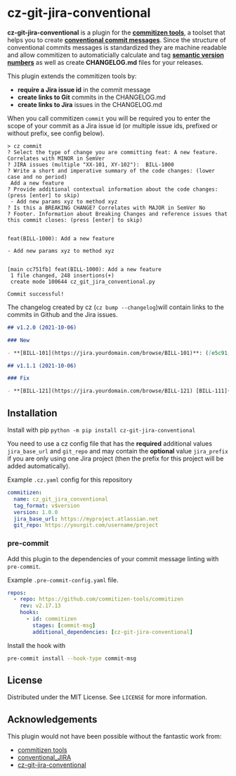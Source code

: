 # cz-git-jira-conventional

**cz-git-jira-conventional** is a plugin for the [**commitizen tools**](https://github.com/commitizen-tools/commitizen), a toolset that helps you to create [**conventional commit messages**](https://www.conventionalcommits.org/en/v1.0.0/). Since the structure of conventional commits messages is standardized they are machine readable and allow commitizen to automaticially calculate and tag [**semantic version numbers**](https://semver.org/) as well as create **CHANGELOG.md** files for your releases.

This plugin extends the commitizen tools by:
- **require a Jira issue id** in the commit message
- **create links to Git** commits in the CHANGELOG.md
- **create links to Jira** issues in the CHANGELOG.md

When you call commitizen `commit` you will be required you to enter the scope of your commit as a Jira issue id (or multiple issue ids, prefixed or without prefix, see config below).
```
> cz commit
? Select the type of change you are committing feat: A new feature. Correlates with MINOR in SemVer
? JIRA issues (multiple "XX-101, XY-102"):  BILL-1000
? Write a short and imperative summary of the code changes: (lower case and no period)
 Add a new feature
? Provide additional contextual information about the code changes: (press [enter] to skip)
 - Add new params xyz to method xyz
? Is this a BREAKING CHANGE? Correlates with MAJOR in SemVer No
? Footer. Information about Breaking Changes and reference issues that this commit closes: (press [enter] to skip)
 

feat(BILL-1000): Add a new feature

- Add new params xyz to method xyz


[main cc751fb] feat(BILL-1000): Add a new feature
 1 file changed, 248 insertions(+)
 create mode 100644 cz_git_jira_conventional.py

Commit successful!
```

The changelog created by cz (`cz bump --changelog`)will contain links to the commits in Github and the Jira issues.
```markdown
## v1.2.0 (2021-10-06)

### New

- **[BILL-101](https://jira.yourdomain.com/browse/BILL-101)**: ([e5c91](vuonglv1612/cz-git-jira-conventional/commit/e5c91d059f0646f19deceb8d5008486c7d70f6fe)) - add ahihi something

## v1.1.1 (2021-10-06)

### Fix

- **[BILL-121](https://jira.yourdomain.com/browse/BILL-121) [BILL-111](https://jira.yourdomain.com/browse/BILL-111)**: mlem mlem ([ea2a5](vuonglv1612/cz-git-jira-conventional/commit/ea2a5640325b3d7cc6d439a14fe68b0fdd142113))
``` 


## Installation

Install with pip
`python -m pip install cz-git-jira-conventional` 

You need to use a cz config file that has the **required** additional values `jira_base_url` and `git_repo` and may contain the **optional** value `jira_prefix` if you are only using one Jira project (then the prefix for this project will be added automatically).

Example `.cz.yaml` config for this repository
```yaml
commitizen:
  name: cz_git_jira_conventional
  tag_format: v$version
  version: 1.0.0
  jira_base_url: https://myproject.atlassian.net
  git_repo: https://yourgit.com/username/project
```

### pre-commit
Add this plugin to the dependencies of your commit message linting with `pre-commit`. 

Example `.pre-commit-config.yaml` file.
```yaml
repos:
  - repo: https://github.com/commitizen-tools/commitizen
    rev: v2.17.13
    hooks:
      - id: commitizen
        stages: [commit-msg]
        additional_dependencies: [cz-git-jira-conventional]
```
Install the hook with 
```bash
pre-commit install --hook-type commit-msg
```

<!-- LICENSE -->
## License

Distributed under the MIT License. See `LICENSE` for more information.

<!-- ACKNOWLEDGEMENTS -->
## Acknowledgements
This plugin would not have been possible without the fantastic work from:
* [commitizen tools](https://github.com/commitizen-tools/commitizen)
* [conventional_JIRA](https://github.com/Crystalix007/conventional_jira)
* [cz-git-jira-conventional](https://github.com/apheris/cz-git-jira-conventional)
